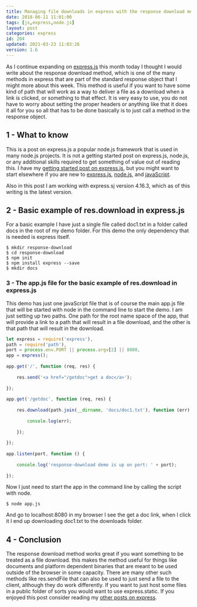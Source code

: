 ```yaml
---
title: Managing file downloads in express with the response download method
date: 2018-06-11 11:01:00
tags: [js,express,node.js]
layout: post
categories: express
id: 204
updated: 2021-03-23 11:03:26
version: 1.6
---
```


As I continue expanding on [express.js](https://expressjs.com/) this month today I thought I would write about the response download method, which is one of the many methods in express that are part of the standard response object that I might more about this week. This method is useful if you want to have some kind of path that will work as a way to deliver a file as a download when a link is clicked, or something to that effect. It is very easy to use, you do not have to worry about setting the proper headers or anything like that it does it all for you so all that has to be done basically is to just call a method in the response object.

<!-- more -->

## 1 - What to know

This is a post on express.js a popular node.js framework that is used in many node.js projects. It is not a getting started post on express.js, node.js, or any additional skills required to get something of value out of reading this. I have my [getting started post on express.js](/2018/05/21/express-getting-started/), but you might want to start elsewhere if you are new to [express.js](https://expressjs.com/), [node.js](https://nodejs.org/en/), and [javaScript](https://developer.mozilla.org/en-US/docs/Web/JavaScript).

Also in this post I am working with express.sj version 4.16.3, which as of this writing is the latest version.


## 2 - Basic example of res.download in express.js

For a basic example I have just a single file called doc1.txt in a folder called docs in the root of my demo folder. For this demo the only dependency that is needed is express itself.

```
$ mkdir response-download
$ cd response-download
$ npm init
$ npm install express --save
$ mkdir docs
```

### 3 - The app.js file for the basic example of res.download in express.js

This demo has just one javaScript file that is of course the main app.js file that will be started with node in the command line to start the demo. I am just setting up two paths. One path for the root name space of the app, that will provide a link to a path that will result in a file download, and the other is that path that will result in the download.

```js
let express = require('express'),
path = require('path'),
port = process.env.PORT || process.argv[2] || 8080,
app = express();
 
app.get('/', function (req, res) {
 
    res.send('<a href="/getdoc">get a doc</a>');
 
});
 
app.get('/getdoc', function (req, res) {
 
    res.download(path.join(__dirname, 'docs/doc1.txt'), function (err) {
 
        console.log(err);
 
    });
 
});
 
app.listen(port, function () {
 
    console.log('response-download demo is up on port: ' + port);
 
});
```

Now I just need to start the app in the command line by calling the script with node.

```
$ node app.js
```

And go to localhost:8080 in my browser I see the get a doc link, when I click it I end up downloading doc1.txt to the downloads folder.

## 4 - Conclusion

The response download method works great if you want something to be treated as a file download. this makes the method useful for things like documents and platform dependent binaries that are meant to be used outside of the browser in some capacity. There are many other such methods like res.sendFile that can also be used to just send a file to the client, although they do work differently. If you want to just host some files in a public folder of sorts you would want to use express.static. If you enjoyed this post consider reading my [other posts on express](https://dustinpfister.github.io/categories/express/).